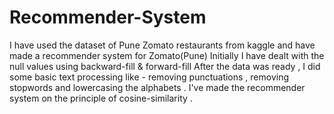 # Recommender-System
I have used the dataset of Pune Zomato restaurants from kaggle and have made a recommender system for Zomato(Pune)
Initially I have dealt with the null values using backward-fill & forward-fill 
After the data was ready , I did some basic text processing like - removing punctuations , removing stopwords and lowercasing the alphabets .
I've made the recommender system on the principle of cosine-similarity .
